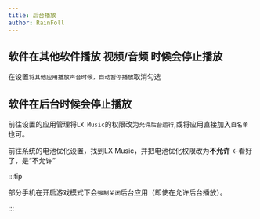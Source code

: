 ```yaml
---
title: 后台播放
author: RainFoll
---
```


## 软件在其他软件播放 视频/音频 时候会停止播放

在设置`将其他应用播放声音时候，自动暂停播放`取消勾选

## 软件在后台时候会停止播放

前往设置的应用管理将`LX Music`的权限改为`允许后台运行`,或将应用直接加入`白名单`也可。

前往系统的电池优化设置，找到LX Music，并把电池优化权限改为**不允许**  ←看好了，是“不允许”

:::tip

部分手机在开启游戏模式下会`强制关闭`后台应用（即使在允许后台播放）。

:::
